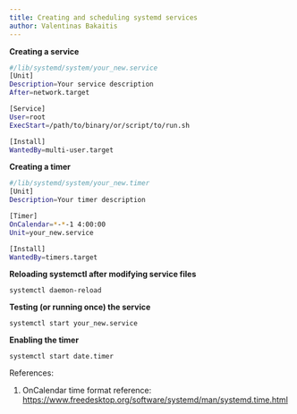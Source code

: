 ```yaml
---
title: Creating and scheduling systemd services
author: Valentinas Bakaitis
---
```


**Creating a service**

```bash
#/lib/systemd/system/your_new.service
[Unit]
Description=Your service description
After=network.target 

[Service]
User=root
ExecStart=/path/to/binary/or/script/to/run.sh

[Install]
WantedBy=multi-user.target
```

**Creating a timer**

```bash
#/lib/systemd/system/your_new.timer
[Unit]
Description=Your timer description

[Timer]
OnCalendar=*-*-1 4:00:00
Unit=your_new.service

[Install]
WantedBy=timers.target
```

**Reloading systemctl after modifying service files**
```
systemctl daemon-reload
```

**Testing (or running once) the service**
```
systemctl start your_new.service
```


**Enabling the timer**

```
systemctl start date.timer
```

References:
1. OnCalendar time format reference: <https://www.freedesktop.org/software/systemd/man/systemd.time.html>
